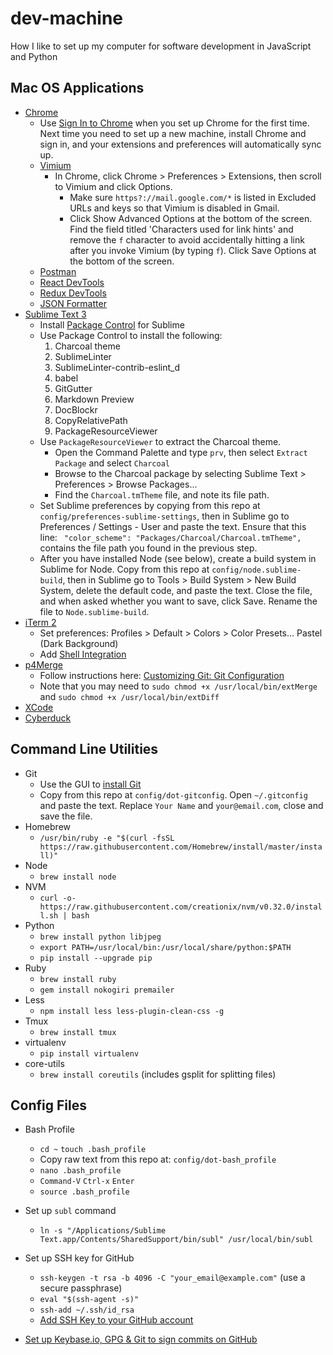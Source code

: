 # dev-machine
How I like to set up my computer for software development in JavaScript and Python

## Mac OS Applications
* [Chrome](https://www.google.com/chrome/browser/desktop/)
  * Use [Sign In to Chrome](https://www.google.com/chrome/browser/signin.html) when you set up Chrome for the first time. Next time you need to set up a new machine, install Chrome and sign in, and your extensions and preferences will automatically sync up.
  * [Vimium](https://chrome.google.com/webstore/detail/vimium/dbepggeogbaibhgnhhndojpepiihcmeb?hl=en)
    * In Chrome, click Chrome > Preferences > Extensions, then scroll to Vimium and click Options.
      * Make sure `https?://mail.google.com/*` is listed in Excluded URLs and keys so that Vimium is disabled in Gmail.
      * Click Show Advanced Options at the bottom of the screen. Find the field titled 'Characters used for link hints' and remove the `f` character to avoid accidentally hitting a link after you invoke Vimium (by typing `f`). Click Save Options at the bottom of the screen.
  * [Postman](https://chrome.google.com/webstore/detail/postman/fhbjgbiflinjbdggehcddcbncdddomop?hl=en)
  * [React DevTools](https://chrome.google.com/webstore/detail/react-developer-tools/fmkadmapgofadopljbjfkapdkoienihi)
  * [Redux DevTools](https://chrome.google.com/webstore/detail/redux-devtools/lmhkpmbekcpmknklioeibfkpmmfibljd?hl=en)
  * [JSON Formatter](https://chrome.google.com/webstore/detail/json-formatter/bcjindcccaagfpapjjmafapmmgkkhgoa?hl=en)
* [Sublime Text 3](https://www.sublimetext.com/3)
  * Install [Package Control](https://packagecontrol.io/installation) for Sublime
  * Use Package Control to install the following:
    1. Charcoal theme
    2. SublimeLinter
    3. SublimeLinter-contrib-eslint_d
    4. babel
    5. GitGutter
    6. Markdown Preview
    7. DocBlockr
    8. CopyRelativePath
    9. PackageResourceViewer
  * Use `PackageResourceViewer` to extract the Charcoal theme.
    * Open the Command Palette and type `prv`, then select `Extract Package` and select `Charcoal`
    * Browse to the Charcoal package by selecting Sublime Text > Preferences > Browse Packages...
    * Find the `Charcoal.tmTheme` file, and note its file path.
  * Set Sublime preferences by copying from this repo at `config/preferences-sublime-settings`, then in Sublime go to Preferences / Settings - User and paste the text. Ensure that this line:
    ``` "color_scheme": "Packages/Charcoal/Charcoal.tmTheme",```
    contains the file path you found in the previous step.
  * After you have installed Node (see below), create a build system in Sublime for Node. Copy from this repo at `config/node.sublime-build`, then in Sublime go to Tools > Build System > New Build System, delete the default code, and paste the text. Close the file, and when asked whether you want to save, click Save. Rename the file to `Node.sublime-build`.
* [iTerm 2](https://www.iterm2.com/)
  * Set preferences: Profiles > Default > Colors > Color Presets... Pastel (Dark Background)
  * Add [Shell Integration](https://iterm2.com/documentation-shell-integration.html)
* [p4Merge](https://www.perforce.com/downloads/visual-merge-tool)
  * Follow instructions here: [Customizing Git: Git Configuration](https://git-scm.com/book/en/v2/Customizing-Git-Git-Configuration)
  * Note that you may need to `sudo chmod +x /usr/local/bin/extMerge` and `sudo chmod +x /usr/local/bin/extDiff`
* [XCode](https://itunes.apple.com/us/app/xcode/id497799835?ls=1&mt=12)
* [Cyberduck](https://cyberduck.io/?l=en)

## Command Line Utilities
* Git
  * Use the GUI to [install Git](https://git-scm.com/download/mac)
  * Copy from this repo at `config/dot-gitconfig`. Open `~/.gitconfig` and paste the text. Replace `Your Name` and `your@email.com`, close and save the file.
* Homebrew
  * `/usr/bin/ruby -e "$(curl -fsSL https://raw.githubusercontent.com/Homebrew/install/master/install)"`
* Node
  * `brew install node`
* NVM
  * `curl -o- https://raw.githubusercontent.com/creationix/nvm/v0.32.0/install.sh | bash`
* Python
  * `brew install python libjpeg`
  * `export PATH=/usr/local/bin:/usr/local/share/python:$PATH`
  * `pip install --upgrade pip`
* Ruby
  * `brew install ruby`
  * `gem install nokogiri premailer`
* Less
  * `npm install less less-plugin-clean-css -g`
* Tmux
  * `brew install tmux`
* virtualenv
  * `pip install virtualenv`
* core-utils
  * `brew install coreutils` (includes gsplit for splitting files)

## Config Files

* Bash Profile
  * `cd ~` `touch .bash_profile`
  * Copy raw text from this repo at: `config/dot-bash_profile`
  * `nano .bash_profile`
  * `Command-V` `Ctrl-x` `Enter`
  * `source .bash_profile`

* Set up `subl` command
  * `ln -s "/Applications/Sublime Text.app/Contents/SharedSupport/bin/subl" /usr/local/bin/subl`

* Set up SSH key for GitHub
  * `ssh-keygen -t rsa -b 4096 -C "your_email@example.com"` (use a secure passphrase)
  * `eval "$(ssh-agent -s)"`
  * `ssh-add ~/.ssh/id_rsa`
  * [Add SSH Key to your GitHub account](https://help.github.com/articles/adding-a-new-ssh-key-to-your-github-account/)

* [Set up Keybase.io, GPG & Git to sign commits on GitHub](https://github.com/alexnitta/keybase-gpg-github)
